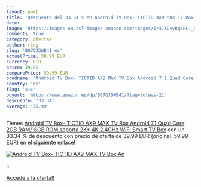 ```yaml
---
layout: post
title: 'Descuento del 33.34 % en Android TV Box- TICTID AX9 MAX TV Box An'
date: 
image: 'https://images-eu.ssl-images-amazon.com/images/I/41XDkyRq8PL._SL200_.jpg'
comments: true
category: ofertas
author: ring
slug: 'B07GJDWB41-es'
actualPrice: 39.99 EUR
currency: EUR
price: 39.99
comparePrice: 59.99 EUR
prodname: 'Android TV Box- TICTID AX9 MAX TV Box Android 7.1 Quad Core 2GB RAM/16GB ROM soporta 2K* 4K 2.4GHz WiFi Smart TV Box'
country: 'es'
flag: '🇪🇸'
buyurl: 'https://www.amazon.es/dp/B07GJDWB41/?tag=tolees-21'
descuento: '33.34'
average: '39.99'
---
```


Tienes [Android TV Box- TICTID AX9 MAX TV Box Android 7.1 Quad Core 2GB RAM/16GB ROM soporta 2K* 4K 2.4GHz WiFi Smart TV Box](https://www.amazon.es/dp/B07GJDWB41/?tag=tolees-21) con un 33.34 % de descuento con precio de oferta de 39.99 EUR (original: 59.99 EUR) en el siguiente enlace!

[![Android TV Box- TICTID AX9 MAX TV Box An](https://images-eu.ssl-images-amazon.com/images/I/41XDkyRq8PL._SL200_.jpg)](https://www.amazon.es/dp/B07GJDWB41/?tag=tolees-21)

ℹ️:


[Accede a la oferta!!](https://www.amazon.es/dp/B07GJDWB41/?tag=tolees-21)
